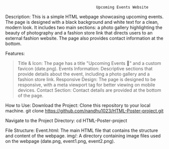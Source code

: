                                             Upcoming Events Website
Description:
          This is a simple HTML webpage showcasing upcoming events. The page is designed with a black background and white text for a clean, modern look. It includes two main sections: a photo gallery highlighting the beauty of photography and a fashion store link that directs users to an external fashion website. 
The page also provides contact information at the bottom.

Features:
> Title & Icon: The page has a title "Upcoming Events 📅" and a custom favicon (date.png).
> Events Information: Descriptive sections that provide details about the event, including a photo gallery and a fashion store link.
> Responsive Design: The page is designed to be responsive, with a meta viewport tag for better viewing on mobile devices.
> Contact Section: Contact details are provided at the bottom of the page.

How to Use:
Download the Project: Clone this repository to your local machine.
         git clone https://github.com/nandhu1023/HTML-Poster-project.git

Navigate to the Project Directory:
         cd HTML-Poster-project

File Structure:
Event.html: The main HTML file that contains the structure and content of the webpage.
img/: A directory containing image files used on the webpage (date.png, event1.png, event2.png).
